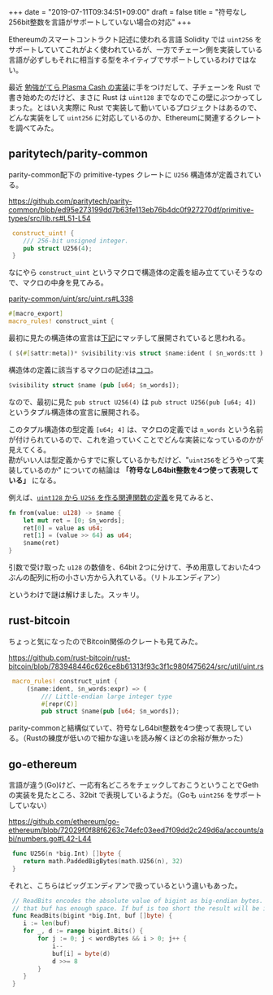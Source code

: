 +++
date = "2019-07-11T09:34:51+09:00"
draft = false
title = "符号なし256bit整数を言語がサポートしていない場合の対応"
+++


Ethereumのスマートコントラクト記述に使われる言語 Solidity では `uint256` をサポートしていてこれがよく使われているが、一方でチェーン側を実装している言語が必ずしもそれに相当する型をネイティブでサポートしているわけではない。

最近 [勉強がてら Plasma Cash の実装](https://github.com/ackintosh/plasma-cash)に手をつけだして、子チェーンを Rust で書き始めたのだけど、まさに Rust は `uint128` までなのでこの壁にぶつかってしまった。とはいえ実際に Rust で実装して動いているプロジェクトはあるので、どんな実装をして `uint256` に対応しているのか、Ethereumに関連するクレートを調べてみた。

<!--more-->

## paritytech/parity-common
parity-common配下の primitive-types クレートに `U256` 構造体が定義されている。

https://github.com/paritytech/parity-common/blob/ed95e273199dd7b63fe113eb76b4dc0f927270df/primitive-types/src/lib.rs#L51-L54

```rust
 construct_uint! {
 	/// 256-bit unsigned integer.
 	pub struct U256(4);
 }
```

なにやら `construct_uint` というマクロで構造体の定義を組み立てていそうなので、マクロの中身を見てみる。

[parity-common/uint/src/uint.rs#L338](https://github.com/paritytech/parity-common/blob/8ebc5c85c2ba606e40525853829c5047499cc5fb/uint/src/uint.rs#L338)

```rust
#[macro_export]
macro_rules! construct_uint {
```

最初に見たの構造体の宣言は[下記](https://github.com/paritytech/parity-common/blob/8ebc5c85c2ba606e40525853829c5047499cc5fb/uint/src/uint.rs#L343)にマッチして展開されていると思われる。  

```rust
( $(#[$attr:meta])* $visibility:vis struct $name:ident ( $n_words:tt ); ) => {
```

構造体の定義に該当するマクロの記述は[ココ](https://github.com/paritytech/parity-common/blob/8ebc5c85c2ba606e40525853829c5047499cc5fb/uint/src/uint.rs#L425)。  

```rust
$visibility struct $name (pub [u64; $n_words]);
```

なので、最初に見た `pub struct U256(4)` は `pub struct U256(pub [u64; 4])` というタプル構造体の宣言に展開される。

このタプル構造体の型定義 `[u64; 4]` は、マクロの定義では `n_words` という名前が付けられているので、これを追っていくことでどんな実装になっているのかが見えてくる。  
勘がいい人は型定義からすでに察しているかもだけど、"`uint256`をどうやって実装しているのか" についての結論は **「符号なし64bit整数を4つ使って表現している」** になる。

例えば、[`uint128` から `U256` を作る関連関数の定義](https://github.com/paritytech/parity-common/blob/8ebc5c85c2ba606e40525853829c5047499cc5fb/uint/src/uint.rs#L347-L352)を見てみると、


```rust
fn from(value: u128) -> $name {
	let mut ret = [0; $n_words];
	ret[0] = value as u64;
	ret[1] = (value >> 64) as u64;
	$name(ret)
}
```

引数で受け取った `u128` の数値を、64bit 2つに分けて、予め用意しておいた4つぶんの配列に桁の小さい方から入れている。（リトルエンディアン）

というわけで謎は解けました。スッキリ。

## rust-bitcoin

ちょっと気になったのでBitcoin関係のクレートも見てみた。

https://github.com/rust-bitcoin/rust-bitcoin/blob/783948446c626ce8b61313f93c3f1c980f475624/src/util/uint.rs

```rust
 macro_rules! construct_uint {
     ($name:ident, $n_words:expr) => (
         /// Little-endian large integer type
         #[repr(C)]
         pub struct $name(pub [u64; $n_words]);
```

parity-commonと結構似ていて、符号なし64bit整数を4つ使って表現している。（Rustの練度が低いので細かな違いを読み解くほどの余裕が無かった）

## go-ethereum

言語が違う(Go)けど、一応有名どころをチェックしておこうということでGethの実装を見たところ、32bit で表現しているようだ。（Goも `uint256` をサポートしていない）

https://github.com/ethereum/go-ethereum/blob/72029f0f88f6263c74efc03eed7f09dd2c249d6a/accounts/abi/numbers.go#L42-L44

```go
 func U256(n *big.Int) []byte {
 	return math.PaddedBigBytes(math.U256(n), 32)
 }
```

それと、こちらはビッグエンディアンで扱っているという違いもあった。

```go
 // ReadBits encodes the absolute value of bigint as big-endian bytes. Callers must ensure
 // that buf has enough space. If buf is too short the result will be incomplete.
 func ReadBits(bigint *big.Int, buf []byte) {
 	i := len(buf)
 	for _, d := range bigint.Bits() {
 		for j := 0; j < wordBytes && i > 0; j++ {
 			i--
 			buf[i] = byte(d)
 			d >>= 8
 		}
 	}
 }
```

